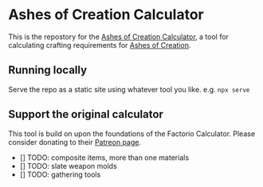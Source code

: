 # Ashes of Creation Calculator

This is the repostory for the [Ashes of Creation Calculator](https://the-disco-option.github.io/ashes-calculator/calc.html), a tool for calculating crafting requirements for [Ashes of Creation](https://ashesofcreation.com).

## Running locally

Serve the repo as a static site using whatever tool you like. e.g. `npx serve`

## Support the original calculator

This tool is build on upon the foundations of the Factorio Calculator. Please consider donating to their [Patreon page](https://www.patreon.com/kirkmcdonald).

- [] TODO: composite items, more than one materials
- [] TODO: slate weapon molds
- [] TODO: gathering tools
